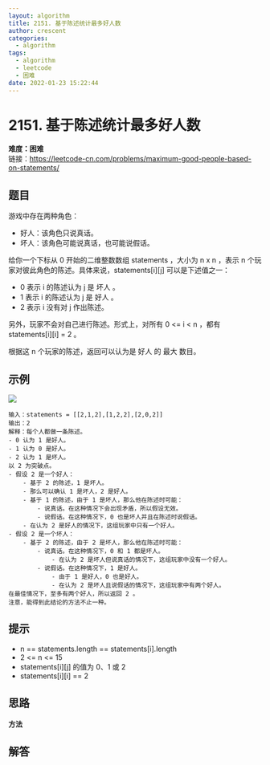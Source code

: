 ```yaml
---
layout: algorithm
title: 2151. 基于陈述统计最多好人数
author: crescent
categories:
  - algorithm
tags:
  - algorithm
  - leetcode
  - 困难
date: 2022-01-23 15:22:44
---
```

# 2151. 基于陈述统计最多好人数
**难度：困难**  
链接：https://leetcode-cn.com/problems/maximum-good-people-based-on-statements/
## 题目
游戏中存在两种角色：

+ 好人：该角色只说真话。
+ 坏人：该角色可能说真话，也可能说假话。  

给你一个下标从 0 开始的二维整数数组 statements ，大小为 n x n ，表示 n 个玩家对彼此角色的陈述。具体来说，statements[i][j] 可以是下述值之一：

+ 0 表示 i 的陈述认为 j 是 坏人 。
+ 1 表示 i 的陈述认为 j 是 好人 。
+ 2 表示 i 没有对 j 作出陈述。

另外，玩家不会对自己进行陈述。形式上，对所有 0 <= i < n ，都有 statements[i][i] = 2 。

根据这 n 个玩家的陈述，返回可以认为是 好人 的 最大 数目。


## 示例
![](https://assets.leetcode.com/uploads/2022/01/15/logic1.jpg)
```
输入：statements = [[2,1,2],[1,2,2],[2,0,2]]
输出：2
解释：每个人都做一条陈述。
- 0 认为 1 是好人。
- 1 认为 0 是好人。
- 2 认为 1 是坏人。
以 2 为突破点。
- 假设 2 是一个好人：
    - 基于 2 的陈述，1 是坏人。
    - 那么可以确认 1 是坏人，2 是好人。
    - 基于 1 的陈述，由于 1 是坏人，那么他在陈述时可能：
        - 说真话。在这种情况下会出现矛盾，所以假设无效。
        - 说假话。在这种情况下，0 也是坏人并且在陈述时说假话。
    - 在认为 2 是好人的情况下，这组玩家中只有一个好人。
- 假设 2 是一个坏人：
    - 基于 2 的陈述，由于 2 是坏人，那么他在陈述时可能：
        - 说真话。在这种情况下，0 和 1 都是坏人。
            - 在认为 2 是坏人但说真话的情况下，这组玩家中没有一个好人。
        - 说假话。在这种情况下，1 是好人。
            - 由于 1 是好人，0 也是好人。
            - 在认为 2 是坏人且说假话的情况下，这组玩家中有两个好人。
在最佳情况下，至多有两个好人，所以返回 2 。
注意，能得到此结论的方法不止一种。
```

## 提示
+ n == statements.length == statements[i].length
+ 2 <= n <= 15
+ statements[i][j] 的值为 0、1 或 2
+ statements[i][i] == 2


## 思路
**方法**  


## 解答
``` python

```